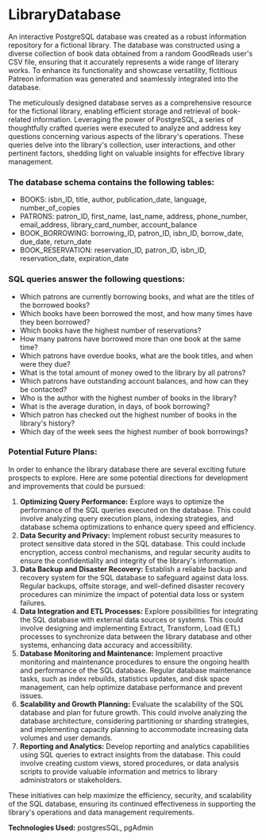 # LibraryDatabase

An interactive PostgreSQL database was created as a robust information repository for a fictional library. The database was constructed using a diverse collection of book data obtained from a random GoodReads user's CSV file, ensuring that it accurately represents a wide range of literary works. To enhance its functionality and showcase versatility, fictitious Patreon information was generated and seamlessly integrated into the database.

The meticulously designed database serves as a comprehensive resource for the fictional library, enabling efficient storage and retrieval of book-related information. Leveraging the power of PostgreSQL, a series of thoughtfully crafted queries were executed to analyze and address key questions concerning various aspects of the library's operations. These queries delve into the library's collection, user interactions, and other pertinent factors, shedding light on valuable insights for effective library management.

### The database schema contains the following tables:

- BOOKS: isbn_ID, title, author, publication_date, language, number_of_copies 
- PATRONS: patron_ID, first_name, last_name, address, phone_number, email_address, library_card_number, account_balance
- BOOK_BORROWING: borrowing_ID, patron_ID, isbn_ID, borrow_date, due_date, return_date
- BOOK_RESERVATION: reservation_ID, patron_ID, isbn_ID, reservation_date, expiration_date

### SQL queries answer the following questions: 

- Which patrons are currently borrowing books, and what are the titles of the borrowed books?
- Which books have been borrowed the most, and how many times have they been borrowed?
- Which books have the highest number of reservations?
- How many patrons have borrowed more than one book at the same time?
- Which patrons have overdue books, what are the book titles, and when were they due?
- What is the total amount of money owed to the library by all patrons?
- Which patrons have outstanding account balances, and how can they be contacted?
- Who is the author with the highest number of books in the library?
- What is the average duration, in days, of book borrowing?
- Which patron has checked out the highest number of books in the library's history?
- Which day of the week sees the highest number of book borrowings?

### Potential Future Plans:

In order to enhance the library database there are several exciting future prospects to explore. Here are some potential directions for development and improvements that could be pursued:

1. **Optimizing Query Performance:** Explore ways to optimize the performance of the SQL queries executed on the database. This could involve analyzing query execution plans, indexing strategies, and database schema optimizations to enhance query speed and efficiency.
2. **Data Security and Privacy:** Implement robust security measures to protect sensitive data stored in the SQL database. This could include encryption, access control mechanisms, and regular security audits to ensure the confidentiality and integrity of the library's information.
3. **Data Backup and Disaster Recovery:** Establish a reliable backup and recovery system for the SQL database to safeguard against data loss. Regular backups, offsite storage, and well-defined disaster recovery procedures can minimize the impact of potential data loss or system failures.
4. **Data Integration and ETL Processes:** Explore possibilities for integrating the SQL database with external data sources or systems. This could involve designing and implementing Extract, Transform, Load (ETL) processes to synchronize data between the library database and other systems, enhancing data accuracy and accessibility.
5. **Database Monitoring and Maintenance:** Implement proactive monitoring and maintenance procedures to ensure the ongoing health and performance of the SQL database. Regular database maintenance tasks, such as index rebuilds, statistics updates, and disk space management, can help optimize database performance and prevent issues.
6. **Scalability and Growth Planning:** Evaluate the scalability of the SQL database and plan for future growth. This could involve analyzing the database architecture, considering partitioning or sharding strategies, and implementing capacity planning to accommodate increasing data volumes and user demands.
7. **Reporting and Analytics:** Develop reporting and analytics capabilities using SQL queries to extract insights from the database. This could involve creating custom views, stored procedures, or data analysis scripts to provide valuable information and metrics to library administrators or stakeholders.

These initiatives can help maximize the efficiency, security, and scalability of the SQL database, ensuring its continued effectiveness in supporting the library's operations and data management requirements.

**Technologies Used:** postgresSQL, pgAdmin




